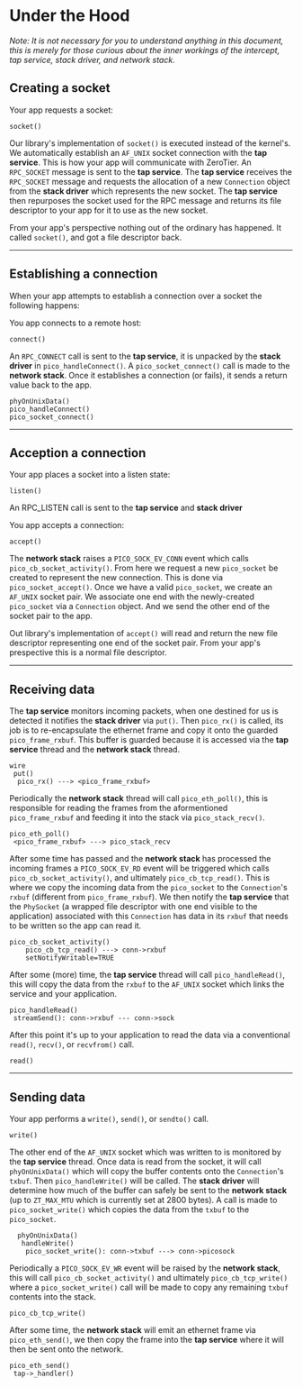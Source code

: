 Under the Hood
======

*Note: It is not necessary for you to understand anything in this document, this is merely for those curious about the inner workings of the intercept, tap service, stack driver, and network stack.*

## Creating a socket

Your app requests a socket:

```
socket()
```

Our library's implementation of `socket()` is executed instead of the kernel's. We automatically establish an `AF_UNIX` socket connection with the **tap service**. This is how your app will communicate with ZeroTier. An `RPC_SOCKET` message is sent to the **tap service**. The **tap service** receives the `RPC_SOCKET` message and requests the allocation of a new `Connection` object from the **stack driver** which represents the new socket. The **tap service** then repurposes the socket used for the RPC message and returns its file descriptor to your app for it to use as the new socket.

From your app's perspective nothing out of the ordinary has happened. It called `socket()`, and got a file descriptor back.

***

## Establishing a connection

When your app attempts to establish a connection over a socket the following happens:

You app connects to a remote host:

```
connect()
```

An `RPC_CONNECT` call is sent to the **tap service**, it is unpacked by the **stack driver** in `pico_handleConnect()`. A `pico_socket_connect()` call is made to the **network stack**. Once it establishes a connection (or fails), it sends a return value back to the app.

```
phyOnUnixData()
pico_handleConnect()
pico_socket_connect()
```

***

## Acception a connection

Your app places a socket into a listen state:

```
listen()
```
An RPC_LISTEN call is sent to the **tap service** and **stack driver**

You app accepts a connection:

```
accept()
```

The **network stack** raises a `PICO_SOCK_EV_CONN` event which calls `pico_cb_socket_activity()`. From here we request a new `pico_socket` be created to represent the new connection. This is done via `pico_socket_accept()`. Once we have a valid `pico_socket`, we create an `AF_UNIX` socket pair. We associate one end with the newly-created `pico_socket` via a `Connection` object. And we send the other end of the socket pair to the app.

Out library's implementation of `accept()` will read and return the new file descriptor representing one end of the socket pair. From your app's prespective this is a normal file descriptor.

***

## Receiving data

The **tap service** monitors incoming packets, when one destined for us is detected it notifies the **stack driver** via `put()`. Then `pico_rx()` is called, its job is to re-encapsulate the ethernet frame and copy it onto the guarded `pico_frame_rxbuf`. This buffer is guarded because it is accessed via the **tap service** thread and the **network stack** thread.

```
wire
 put()
  pico_rx() ---> <pico_frame_rxbuf>
```

Periodically the **network stack** thread will call `pico_eth_poll()`, this is responsible for reading the frames from the aformentioned `pico_frame_rxbuf` and feeding it into the stack via `pico_stack_recv()`.

```
pico_eth_poll()
 <pico_frame_rxbuf> ---> pico_stack_recv
```

After some time has passed and the **network stack** has processed the incoming frames a `PICO_SOCK_EV_RD` event will be triggered which calls `pico_cb_socket_activity()`, and ultimately `pico_cb_tcp_read()`. This is where we copy the incoming data from the `pico_socket` to the `Connection`'s `rxbuf` (different from `pico_frame_rxbuf`). We then notify the **tap service** that the `PhySocket` (a wrapped file descriptor with one end visible to the application) associated with this `Connection` has data in its `rxbuf` that needs to be written so the app can read it.

```  
pico_cb_socket_activity()
    pico_cb_tcp_read() ---> conn->rxbuf
    setNotifyWritable=TRUE
```

After some (more) time, the **tap service** thread will call `pico_handleRead()`, this will copy the data from the `rxbuf` to the `AF_UNIX` socket which links the service and your application. 

```
pico_handleRead()
 streamSend(): conn->rxbuf --- conn->sock
```

After this point it's up to your application to read the data via a conventional `read()`, `recv()`, or `recvfrom()` call.

```
read()
```


***

## Sending data

Your app performs a `write()`, `send()`, or `sendto()` call.

```
write()
```

The other end of the `AF_UNIX` socket which was written to is monitored by the **tap service** thread. Once data is read from the socket, it will call `phyOnUnixData()` which will copy the buffer contents onto the `Connection`'s `txbuf`. Then `pico_handleWrite()` will be called. The **stack driver** will determine how much of the buffer can safely be sent to the **network stack** (up to `ZT_MAX_MTU` which is currently set at 2800 bytes). A call is made to `pico_socket_write()` which copies the data from the `txbuf` to the `pico_socket`.

```
  phyOnUnixData()
   handleWrite() 
    pico_socket_write(): conn->txbuf ---> conn->picosock
```

Periodically a `PICO_SOCK_EV_WR` event will be raised by the **network stack**, this will call `pico_cb_socket_activity()` and ultimately `pico_cb_tcp_write()` where a `pico_socket_write()` call will be made to copy any remaining `txbuf` contents into the stack.

```
pico_cb_tcp_write()
```

After some time, the **network stack** will emit an ethernet frame via `pico_eth_send()`, we then copy the frame into the **tap service** where it will then be sent onto the network.

```
pico_eth_send()
 tap->_handler()
```